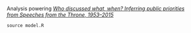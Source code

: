 Analysis powering [_Who discussed what, when? Inferring public priorities from Speeches from the Throne, 1953–2015_](https://his3305.labs.lucascherkewski.com)

`source model.R`
